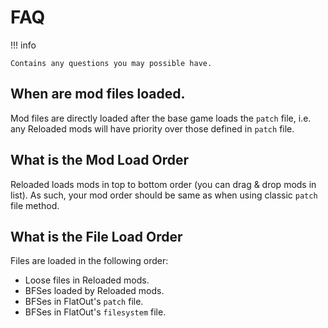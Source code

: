 # FAQ

!!! info

    Contains any questions you may possible have.

## When are mod files loaded.  

Mod files are directly loaded after the base game loads the `patch` file, i.e. any Reloaded mods will have priority over those defined in `patch` file.  

## What is the Mod Load Order

Reloaded loads mods in top to bottom order (you can drag & drop mods in list). As such, your mod order should be same as when using classic `patch` file method.

## What is the File Load Order

Files are loaded in the following order:

- Loose files in Reloaded mods.  
- BFSes loaded by Reloaded mods.  
- BFSes in FlatOut's `patch` file.  
- BFSes in FlatOut's `filesystem` file.  